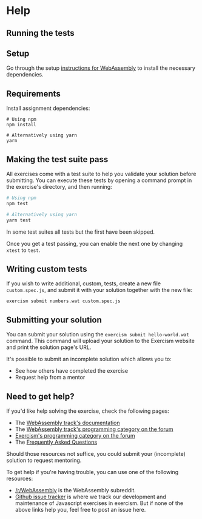 # Help

## Running the tests

## Setup

Go through the setup [instructions for WebAssembly][docs-exercism-wasm] to install the necessary dependencies.

## Requirements

Install assignment dependencies:

```shell
# Using npm
npm install

# Alternatively using yarn
yarn
```

## Making the test suite pass

All exercises come with a test suite to help you validate your solution before submitting.
You can execute these tests by opening a command prompt in the exercise's directory, and then running:

```bash
# Using npm
npm test

# Alternatively using yarn
yarn test
```

In some test suites all tests but the first have been skipped.

Once you get a test passing, you can enable the next one by changing `xtest` to `test`.

## Writing custom tests

If you wish to write additional, custom, tests, create a new file `custom.spec.js`, and submit it with your solution together with the new file:

```shell
exercism submit numbers.wat custom.spec.js
```

[docs-exercism-wasm]: https://exercism.org/docs/tracks/wasm/installation

## Submitting your solution

You can submit your solution using the `exercism submit hello-world.wat` command.
This command will upload your solution to the Exercism website and print the solution page's URL.

It's possible to submit an incomplete solution which allows you to:

-   See how others have completed the exercise
-   Request help from a mentor

## Need to get help?

If you'd like help solving the exercise, check the following pages:

-   The [WebAssembly track's documentation](https://exercism.org/docs/tracks/wasm)
-   The [WebAssembly track's programming category on the forum](https://forum.exercism.org/c/programming/wasm)
-   [Exercism's programming category on the forum](https://forum.exercism.org/c/programming/5)
-   The [Frequently Asked Questions](https://exercism.org/docs/using/faqs)

Should those resources not suffice, you could submit your (incomplete) solution to request mentoring.

To get help if you're having trouble, you can use one of the following resources:

-   [/r/WebAssembly](https://www.reddit.com/r/WebAssembly/) is the WebAssembly subreddit.
-   [Github issue tracker](https://github.com/exercism/wasm/issues) is where we track our development and maintenance of Javascript exercises in exercism. But if none of the above links help you, feel free to post an issue here.
